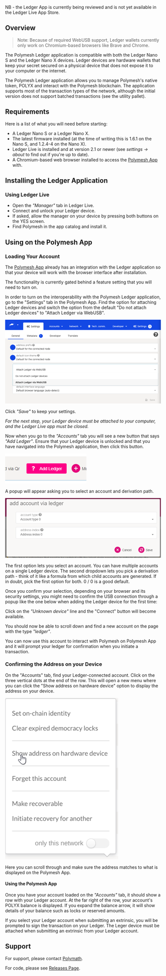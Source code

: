 NB - the Ledger App is currently being reviewed and is not yet available in the Ledger Live App Store.

## Overview

> Note: Because of required WebUSB support, Ledger wallets currently only work on Chromium-based
> browsers like Brave and Chrome.

The Polymesh Ledger application is compatible with both the Ledger Nano S and the Ledger Nano X devices. Ledger devices are hardware wallets that keep your secret secured on a physical device that does not expose it to your computer or the internet.

The Polymesh Ledger application allows you to manage Polymesh's native token, POLYX and interact with the Polymesh blockchain. The application supports most of the transaction types of the network, although the initial version does not support batched transactions (see the utility pallet).

## Requirements

Here is a list of what you will need before starting:

- A Ledger Nano S or a Ledger Nano X.
- The latest firmware installed (at the time of writing this is 1.6.1 on the Nano S, and 1.2.4-4 on
  the Nano X).
- Ledger Live is installed and at version 2.1 or newer (see *settings -> about* to find out if you're
  up to date).
- A Chromium-based web browser installed to access the [Polymesh App](https://app.polymesh.live/#/explorer) with.

## Installing the Ledger Application

### Using Ledger Live

- Open the *"Manager"* tab in Ledger Live.
- Connect and unlock your Ledger device.
- If asked, allow the manager on your device by pressing both buttons on the YES screen.
- Find Polymesh in the app catalog and install it.

## Using on the Polymesh App

### Loading Your Account

The [Polymesh App](https://app.polymesh.live/#/accounts) already has an integration with the Ledger application so that your device will work with the browser interface after installation. 

The functionality is currently gated behind a feature setting that you will need to turn on.

In order to turn on the interoperability with the Polymesh Ledger application, go to the "Settings" tab in the Polymesh App. Find the option for attaching Ledger devices and switch the option from the default "Do not attach Ledger devices" to "Attach Ledger via WebUSB".

![Dropdown selector for allowing Ledger connections in Polymesh Settings](images/ledger/select-ledger.png)

Click *"Save"* to keep your settings.

*For the next step, your Ledger device must be attached to your computer, and the Ledger Live app must be closed.*

Now when you go to the *"Accounts"* tab you will see a new button that says *"Add Ledger"*. Ensure that your Ledger device is unlocked and that you have navigated into the Polymesh application, then click this button.

![Add Ledger button in Polymesh](images/ledger/query-ledger.png)

A popup will appear asking you to select an account and derivation path.

![Picking an account and derivation path](images/ledger/add-account.png)

The first option lets you select an account. You can have multiple accounts on a single Ledger device. The second dropdown lets you pick a derivation path - think of it like a formula from which child accounts are generated. If in doubt, pick the first option for both. 0 / 0 is a good default.

Once you confirm your selection, depending on your browser and its security settings, you might need to confirm the USB connection through a popup like the one below when adding the Ledger device for the first time:

Click on the *"Unknown device"* line and the "Connect" button will become available.

You should now be able to scroll down and find a new account on the page with the type *"ledger"*.

You can now use this account to interact with Polymesh on Polymesh App and it will prompt your ledger for confirmation when you initiate a transaction.

### Confirming the Address on your Device

On the "Accounts" tab, find your Ledger-connected account. Click on the three vertical dots at the end of the row. This will open a new menu where you can click the "Show address on hardware device" option to display the address on your device.

![Options menu of an account in the Accounts screen of Polymesh](images/ledger/ledger-4.png)

Here you can scroll through and make sure the address matches to what is displayed on the Polymesh App.

#### Using the Polymesh App

Once you have your account loaded on the *"Accounts"* tab, it should show a row with your Ledger account. At the far right of the row, your account's POLYX balance is displayed. If you expand the balance arrow, it will show details of your balance such as locks or reserved amounts.

If you select your Ledger account when submitting an extrinsic, you will be prompted to sign the transaction on your Ledger. The Leger device must be attached when submitting an extrinsic from your Ledger account.

## Support

For support, please contact [Polymath](https://polymath.network/).

For code, please see [Releases Page](https://github.com/Zondax/ledger-polymesh/releases).